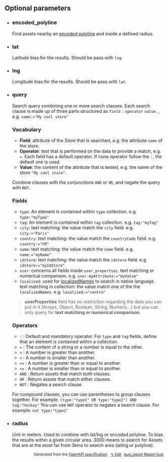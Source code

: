 <!--- This is a generated file, do not edit! -->
<!--- [START woosmap_http_parameters_storessearch] -->


<h2 id="optional-parameters">Optional parameters</h2>

-   <h3 id="encoded_polyline">encoded_polyline</h3>

    Find assets nearby an [encoded polyline](https://developers.google.com/maps/documentation/utilities/polylinealgorithm) and inside a defined radius.

-   <h3 id="lat">lat</h3>

    Latitude bias for the results. Should be pass with `lng`.

-   <h3 id="lng">lng</h3>

    Longitude bias for the results. Should be pass with `lat`.

-   <h3 id="query">query</h3>

    Search query combining one or more search clauses. Each search clause is made up of three parts structured as `field` `:` `operator` `value`. , e.g. `name:="My cool store"`

    ### Vocabulary

    -   **Field**: attribute of the Store that is searched, e.g. the attribute `name` of the store.
    -   **Operator**: test that is performed on the data to provide a match, e.g. `=`. Each field has a default operator. If none operator follow the `:`, the default one is used.
    -   **Value**: the content of the attribute that is tested, e.g. the name of the store `"My cool store"`.

    Combine clauses with the conjunctions `AND` or `OR`, and negate the query with `NOT`.

    ### Fields

    -   `type`: An element is contained within `type` collection. e.g. `type:"myType"`
    -   `tag`: An element is contained within `tag` collection. e.g. `tag:"myTag"`
    -   `city`: text matching: the value match the `city` field. e.g. `city:="Paris"`
    -   `country`: text matching: the value match the `countryCode` field. e.g. `country:="FR"`
    -   `name`: text matching: the value match the `name` field. e.g. `name:="myName"`
    -   `idstore`: text matching: the value match the `idstore` field.  e.g. `idstore:="myIdStore"`
    -   `user`: concerns all fields inside `user_properties`. text matching or numerical comparison.  e.g. `user.myAttribute:="myValue"`
    -   `localized`: used for [localizedNames](https://developers.woosmap.com/products/data-api/data-structure/#localizednames) to search in native language. text matching in collection: the value match one of the the `localizedNames`. e.g. `localized:="centro"`

    > **userProperties** field has no restriction regarding the data you can put in it (Arrays, Object, Boolean, String, Numeric...) but you can only query for **text matching or numerical comparison**.

    ### Operators

    -   `:` : Default and mandatory operator. For `type` and `tag` fields, define that an element is contained within a collection.
    -   `=` : The content of a string or a number is equal to the other.
    -   `>` : A number is greater than another.
    -   `<` : A number is smaller than another.
    -   `>=` : A number is greater than or equal to another.
    -   `<=` : A number is smaller than or equal to another.
    -   `AND` : Return assets that match both clauses.
    -   `OR` : Return assets that match either clauses.
    -   `NOT` : Negates a search clause.

    For compound clauses, you can use parentheses to group clauses together. For example: `(type:"type1" OR type:"type2") AND tag:"hockey"`
    You can use `NOT` operator to negates a search clause. For example: `not type:"type1"`

-   <h3 id="radius">radius</h3>

    Unit in meters. Used to combine with lat/lng or encoded polyline. To bias the results within a given circular area. 3000 means to search for Assets that are at the most far from 3kms to search area (latlng or polyline).


<p style="text-align: right; font-size: smaller;">Generated from the <a data-label="openapi-github" href="https://github.com/woosmap/openapi-specification" title="Woosmap OpenAPI Specification" class="external">OpenAPI specification</a>.
<a data-label="openapi-github-woosmap-http-parameters-storessearch" data-action="edit" style="margin-left: 5px;" href="https://github.com/woosmap/openapi-specification/tree/main/specification/parameters" title="Edit on GitHub">✎ Edit</a>
<a data-label="openapi-github-woosmap-http-parameters-storessearch" data-action="bug" style="margin-left: 5px;" href="https://github.com/woosmap/openapi-specification/issues/new?assignees=&labels=type%3A+bug%2C+triage+me&template=bug_report.md&title=[parameters] Bug - /stores/search" title="File bug for parameters on GitHub"><span class="material-icons">bug_report</span> Report bug</a>
</p>

<!--- [END woosmap_http_parameters_storessearch] -->